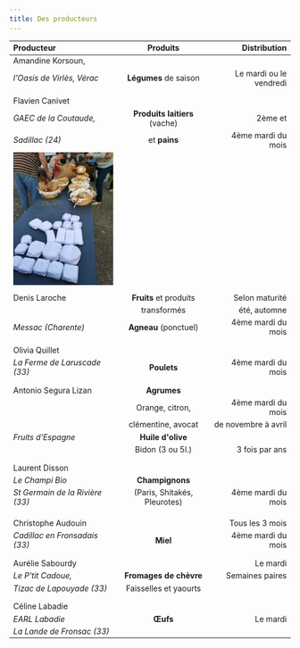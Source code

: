 ```yaml
---
title: Des producteurs
---
```

|Producteur                          |          Produits             |Distribution                  |
|:---------------------------------|:---------------------------:|----------------------------:|
|Amandine Korsoun,               |                                  |                                   |
| _l'Oasis de Virlès, Vérac_       | **Légumes** de saison  |Le mardi ou le vendredi |
|                                          |                                  |                                  |
|                                          |                                  |                                 |
|Flavien Canivet                     |                                  |                                 |
|_GAEC de la Coutaude,_       |**Produits laitiers** (vache)| 2ème et                    |
|_Sadillac (24)_                       |  et **pains**               | 4ème mardi du mois    |
|  ![Pain et laitages](https://github.com/laem-amap/test-website-repo-3796/blob/main/images/resized_Distribution-fromages-pain.jpg?raw=true)                                        |                                  |                                  |
|                                          |                                  |                                 |
|Denis Laroche                       | **Fruits** et produits   | Selon maturité            |
|                                          | transformés                | été, automne              |
|  _Messac (Charente)_            | **Agneau** (ponctuel)   | 4ème mardi du mois   |
|                                          |                                  |                                 |
|                                          |                                  |                                 |
|    Olivia Quillet                    |                                  |                                 |
| _La Ferme de Laruscade (33)_ |  **Poulets**                |  4ème mardi du mois   |
|                                          |                                  |                                  |
|                                          |                                  |                                 |
|  Antonio Segura Lizan         |   **Agrumes**               |                                 |
|                                        | Orange, citron,              |   4ème mardi du mois  |
|                                         |  clémentine, avocat      |  de novembre à avril     |
|    _Fruits d'Espagne_             |   **Huile d'olive**        |                                 |
|                                          |  Bidon (3 ou 5l.)           |     3 fois par ans         |
|                                          |                                  |                                  |
|                                          |                                  |                                 |
|     Laurent Disson                |                                  |                                 |
|     _Le Champi Bio_              |**Champignons**          |                                 |
|_St Germain de la Rivière (33)_| (Paris, Shitakés, Pleurotes)| 4ème mardi du mois |
|                                          |                                  |                                 |
|                                          |                                  |                                 |
|                                          |                                  |                                 |
|     Christophe Audouin          |                                  |  Tous les 3 mois          |
|  _Cadillac en Fronsadais (33)_ |   **Miel**                   |   4ème mardi du mois |
|                                          |                                  |                                 |
|                                          |                                  |                                 |
|    Aurélie Sabourdy               |                                  |    Le mardi                |
| _Le P'tit Cadoue,_                 | **Fromages de chèvre** |  Semaines paires        |
| _Tizac de Lapouyade (33)_      | Faisselles et yaourts     |                                 |
|                                          |                                  |                                 |
|                                          |                                  |                                 |
|   Céline Labadie                   |                                  |                                 |
|  _EARL Labadie_                  |      **Œufs**               |   Le mardi                 |
| _La Lande de Fronsac (33)_         |                                  |                                 |